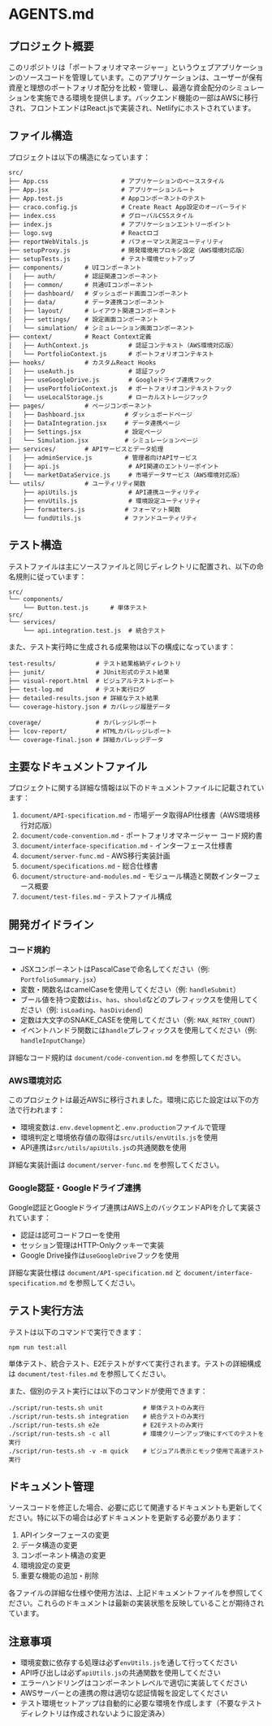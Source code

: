 # AGENTS.md

## プロジェクト概要

このリポジトリは「ポートフォリオマネージャー」というウェブアプリケーションのソースコードを管理しています。このアプリケーションは、ユーザーが保有資産と理想のポートフォリオ配分を比較・管理し、最適な資金配分のシミュレーションを実施できる環境を提供します。バックエンド機能の一部はAWSに移行され、フロントエンドはReact.jsで実装され、Netlifyにホストされています。

## ファイル構造

プロジェクトは以下の構造になっています：

```
src/
├── App.css                    # アプリケーションのベーススタイル
├── App.jsx                    # アプリケーションルート
├── App.test.js                # Appコンポーネントのテスト
├── craco.config.js            # Create React App設定のオーバーライド
├── index.css                  # グローバルCSSスタイル
├── index.js                   # アプリケーションエントリーポイント
├── logo.svg                   # Reactロゴ
├── reportWebVitals.js         # パフォーマンス測定ユーティリティ
├── setupProxy.js              # 開発環境用プロキシ設定（AWS環境対応版）
├── setupTests.js              # テスト環境セットアップ
├── components/      # UIコンポーネント
│   ├── auth/        # 認証関連コンポーネント 
│   ├── common/      # 共通UIコンポーネント
│   ├── dashboard/   # ダッシュボード画面コンポーネント
│   ├── data/        # データ連携コンポーネント
│   ├── layout/      # レイアウト関連コンポーネント
│   ├── settings/    # 設定画面コンポーネント
│   └── simulation/  # シミュレーション画面コンポーネント
├── context/         # React Context定義
│   ├── AuthContext.js           # 認証コンテキスト（AWS環境対応版）
│   └── PortfolioContext.js      # ポートフォリオコンテキスト
├── hooks/           # カスタムReact Hooks
│   ├── useAuth.js               # 認証フック
│   ├── useGoogleDrive.js        # Googleドライブ連携フック
│   ├── usePortfolioContext.js   # ポートフォリオコンテキストフック
│   └── useLocalStorage.js       # ローカルストレージフック
├── pages/           # ページコンポーネント
│   ├── Dashboard.jsx           # ダッシュボードページ
│   ├── DataIntegration.jsx     # データ連携ページ
│   ├── Settings.jsx            # 設定ページ
│   └── Simulation.jsx          # シミュレーションページ
├── services/        # APIサービスとデータ処理
│   ├── adminService.js         # 管理者向けAPIサービス
│   ├── api.js                   # API関連のエントリーポイント
│   └── marketDataService.js     # 市場データサービス（AWS環境対応版）
└── utils/           # ユーティリティ関数
    ├── apiUtils.js              # API連携ユーティリティ
    ├── envUtils.js              # 環境設定ユーティリティ
    ├── formatters.js           # フォーマット関数
    └── fundUtils.js            # ファンドユーティリティ
```

## テスト構造

テストファイルは主にソースファイルと同じディレクトリに配置され、以下の命名規則に従っています：

```
src/
└── components/
    └── Button.test.js      # 単体テスト
src/
└── services/
    └── api.integration.test.js  # 統合テスト
```

また、テスト実行時に生成される成果物は以下の構成になっています：

```
test-results/           # テスト結果格納ディレクトリ
├── junit/              # JUnit形式のテスト結果
├── visual-report.html  # ビジュアルテストレポート
├── test-log.md         # テスト実行ログ
├── detailed-results.json # 詳細なテスト結果
└── coverage-history.json # カバレッジ履歴データ

coverage/               # カバレッジレポート
├── lcov-report/        # HTMLカバレッジレポート
└── coverage-final.json # 詳細カバレッジデータ
```

## 主要なドキュメントファイル

プロジェクトに関する詳細な情報は以下のドキュメントファイルに記載されています：

1. `document/API-specification.md` - 市場データ取得API仕様書（AWS環境移行対応版）
2. `document/code-convention.md` - ポートフォリオマネージャー コード規約書
3. `document/interface-specification.md` - インターフェース仕様書
4. `document/server-func.md` - AWS移行実装計画
5. `document/specifications.md` - 総合仕様書
6. `document/structure-and-modules.md` - モジュール構造と関数インターフェース概要
7. `document/test-files.md` - テストファイル構成

## 開発ガイドライン

### コード規約

- JSXコンポーネントはPascalCaseで命名してください（例: `PortfolioSummary.jsx`）
- 変数・関数名はcamelCaseを使用してください（例: `handleSubmit`）
- ブール値を持つ変数は`is`、`has`、`should`などのプレフィックスを使用してください（例: `isLoading`、`hasDividend`）
- 定数は大文字のSNAKE_CASEを使用してください（例: `MAX_RETRY_COUNT`）
- イベントハンドラ関数には`handle`プレフィックスを使用してください（例: `handleInputChange`）

詳細なコード規約は `document/code-convention.md` を参照してください。

### AWS環境対応

このプロジェクトは最近AWSに移行されました。環境に応じた設定は以下の方法で行われます：

- 環境変数は`.env.development`と`.env.production`ファイルで管理
- 環境判定と環境依存値の取得は`src/utils/envUtils.js`を使用
- API連携は`src/utils/apiUtils.js`の共通関数を使用

詳細な実装計画は `document/server-func.md` を参照してください。

### Google認証・Googleドライブ連携

Google認証とGoogleドライブ連携はAWS上のバックエンドAPIを介して実装されています：

- 認証は認可コードフローを使用
- セッション管理はHTTP-Onlyクッキーで実装
- Google Drive操作は`useGoogleDrive`フックを使用

詳細な実装仕様は `document/API-specification.md` と `document/interface-specification.md` を参照してください。

## テスト実行方法

テストは以下のコマンドで実行できます：

```
npm run test:all
```

単体テスト、統合テスト、E2Eテストがすべて実行されます。テストの詳細構成は `document/test-files.md` を参照してください。

また、個別のテスト実行には以下のコマンドが使用できます：

```
./script/run-tests.sh unit           # 単体テストのみ実行
./script/run-tests.sh integration    # 統合テストのみ実行
./script/run-tests.sh e2e            # E2Eテストのみ実行
./script/run-tests.sh -c all         # 環境クリーンアップ後にすべてのテストを実行
./script/run-tests.sh -v -m quick    # ビジュアル表示とモック使用で高速テスト実行
```

## ドキュメント管理

ソースコードを修正した場合、必要に応じて関連するドキュメントも更新してください。特に以下の場合は必ずドキュメントを更新する必要があります：

1. APIインターフェースの変更
2. データ構造の変更
3. コンポーネント構造の変更
4. 環境設定の変更
5. 重要な機能の追加・削除

各ファイルの詳細な仕様や使用方法は、上記ドキュメントファイルを参照してください。これらのドキュメントは最新の実装状態を反映していることが期待されています。

## 注意事項

- 環境変数に依存する処理は必ず`envUtils.js`を通して行ってください
- API呼び出しは必ず`apiUtils.js`の共通関数を使用してください
- エラーハンドリングはコンポーネントレベルで適切に実装してください
- AWSサーバーとの連携の際は適切な認証情報を設定してください
- テスト環境セットアップは自動的に必要な環境を作成します（不要なテストディレクトリは作成されないように設定済み）

